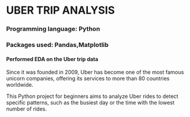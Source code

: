 # UBER TRIP ANALYSIS  
### Programming language: Python  
### Packages used: Pandas,Matplotlib  
#### Performed EDA on the Uber trip data  

Since it was founded in 2009, Uber has become one of the most famous unicorn companies, offering its services to more than 80 countries worldwide.  

This Python project for beginners aims to analyze Uber rides to detect specific patterns, such as the busiest day or the time with the lowest number of rides.  

